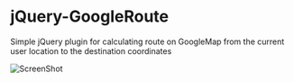 # jQuery-GoogleRoute
Simple jQuery plugin for calculating route on GoogleMap from the current user location to the destination coordinates

![ScreenShot](http://dejanstojanovic.net/media/131789/route-optimized.gif)
